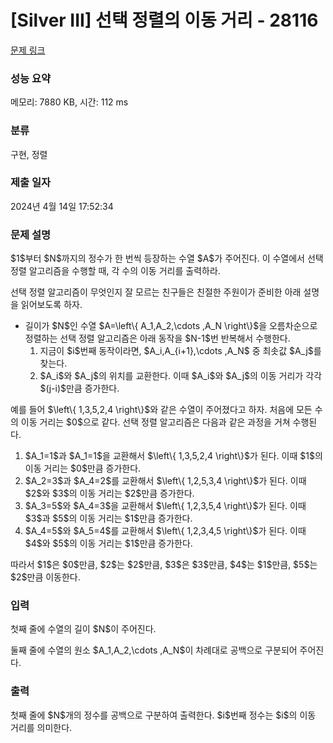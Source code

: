 # [Silver III] 선택 정렬의 이동 거리 - 28116 

[문제 링크](https://www.acmicpc.net/problem/28116) 

### 성능 요약

메모리: 7880 KB, 시간: 112 ms

### 분류

구현, 정렬

### 제출 일자

2024년 4월 14일 17:52:34

### 문제 설명

<p>$1$부터 $N$까지의 정수가 한 번씩 등장하는 수열 $A$가 주어진다. 이 수열에서 선택 정렬 알고리즘을 수행할 때, 각 수의 이동 거리를 출력하라.</p>

<p>선택 정렬 알고리즘이 무엇인지 잘 모르는 친구들은 친절한 주원이가 준비한 아래 설명을 읽어보도록 하자.</p>

<ul>
	<li>길이가 $N$인 수열 $A=\left\{ A_1,A_2,\cdots ,A_N \right\}$을 오름차순으로 정렬하는 선택 정렬 알고리즘은 아래 동작을 $N-1$번 반복해서 수행한다.
	<ol>
		<li>지금이 $i$번째 동작이라면, $A_i,A_{i+1},\cdots ,A_N$ 중 최솟값 $A_j$를 찾는다.</li>
		<li>$A_i$와 $A_j$의 위치를 교환한다. 이때 $A_i$와 $A_j$의 이동 거리가 각각 $(j-i)$만큼 증가한다.</li>
	</ol>
	</li>
</ul>

<p>예를 들어 $\left\{ 1,3,5,2,4 \right\}$와 같은 수열이 주어졌다고 하자. 처음에 모든 수의 이동 거리는 $0$으로 같다. 선택 정렬 알고리즘은 다음과 같은 과정을 거쳐 수행된다.</p>

<ol>
	<li>$A_1=1$과 $A_1=1$을 교환해서 $\left\{ 1,3,5,2,4 \right\}$가 된다. 이때 $1$의 이동 거리는 $0$만큼 증가한다.</li>
	<li>$A_2=3$과 $A_4=2$를 교환해서 $\left\{ 1,2,5,3,4 \right\}$가 된다. 이때 $2$와 $3$의 이동 거리는 $2$만큼 증가한다.</li>
	<li>$A_3=5$와 $A_4=3$을 교환해서 $\left\{ 1,2,3,5,4 \right\}$가 된다. 이때 $3$과 $5$의 이동 거리는 $1$만큼 증가한다.</li>
	<li>$A_4=5$와 $A_5=4$를 교환해서 $\left\{ 1,2,3,4,5 \right\}$가 된다. 이때 $4$와 $5$의 이동 거리는 $1$만큼 증가한다.</li>
</ol>

<p>따라서 $1$은 $0$만큼, $2$는 $2$만큼, $3$은 $3$만큼, $4$는 $1$만큼, $5$는 $2$만큼 이동한다.</p>

### 입력 

 <p>첫째 줄에 수열의 길이 $N$이 주어진다.</p>

<p>둘째 줄에 수열의 원소 $A_1,A_2,\cdots ,A_N$이 차례대로 공백으로 구분되어 주어진다.</p>

### 출력 

 <p>첫째 줄에 $N$개의 정수를 공백으로 구분하여 출력한다. $i$번째 정수는 $i$의 이동 거리를 의미한다.</p>

